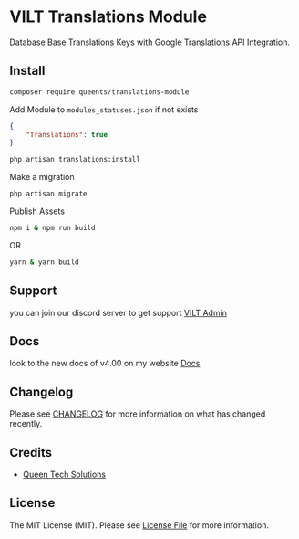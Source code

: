 # VILT Translations Module

Database Base Translations Keys with Google Translations API Integration.

## Install

```bash
composer require queents/translations-module
```
Add Module to `modules_statuses.json` if not exists

```json
{
    "Translations": true
}
```

```bash
php artisan translations:install
```

Make a migration

```bash
php artisan migrate
```

Publish Assets

```bash
npm i & npm run build
```

OR

```bash
yarn & yarn build
```


## Support

you can join our discord server to get support [VILT Admin](https://discord.gg/HUNYbgKDdx)

## Docs

look to the new docs of v4.00 on my website [Docs](https://vilt.3x1.io/docs/)

## Changelog

Please see [CHANGELOG](CHANGELOG.md) for more information on what has changed recently.

## Credits

- [Queen Tech Solutions](https://github.com/queents)

## License

The MIT License (MIT). Please see [License File](LICENSE.md) for more information.

